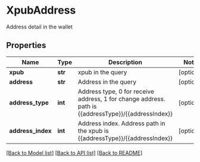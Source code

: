 # XpubAddress

Address detail in the wallet
## Properties
Name | Type | Description | Notes
------------ | ------------- | ------------- | -------------
**xpub** | **str** | xpub in the query | [optional] 
**address** | **str** | Address in the query | [optional] 
**address_type** | **int** | Address type, 0 for receive address, 1 for change address. path is {{addressType}}/{{addressIndex}} | [optional] 
**address_index** | **int** | Address index. Address path in the xpub is {{addressType}}/{{addressIndex}} | [optional] 

[[Back to Model list]](../README.md#documentation-for-models) [[Back to API list]](../README.md#documentation-for-api-endpoints) [[Back to README]](../README.md)


